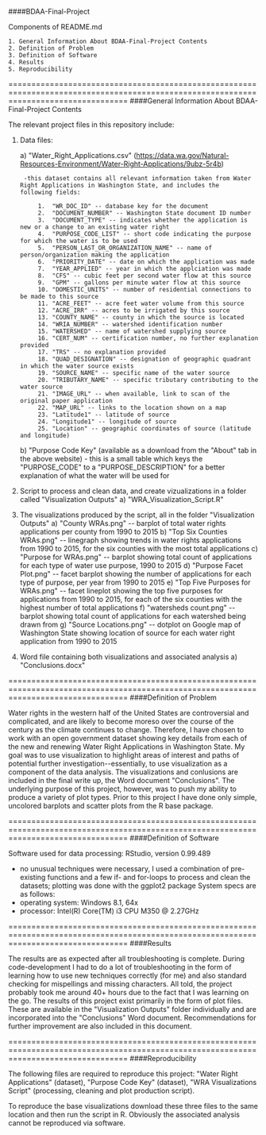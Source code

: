 ####BDAA-Final-Project

Components of README.md

	1. General Information About BDAA-Final-Project Contents
	2. Definition of Problem
	3. Definition of Software
	4. Results
	5. Reproducibility

======================================================================================================================================
####General Information About BDAA-Final-Project Contents

The relevant project files in this repository include:

1. Data files:
		
	a) "Water_Right_Applications.csv" (https://data.wa.gov/Natural-Resources-Environment/Water-Right-Applications/9ubz-5r4b) 
    	
		-this dataset contains all relevant information taken from Water Right Applications in Washington State, and includes the               following fields:

          	1.  "WR_DOC_ID" -- database key for the document                        
          	2.  "DOCUMENT_NUMBER" -- Washington State document ID number
          	3.  "DOCUMENT_TYPE" -- indicates whether the application is new or a change to an existing water right
          	4.  "PURPOSE_CODE_LIST" -- short code indicating the purpose for which the water is to be used
          	5.  "PERSON_LAST_OR_ORGANIZATION_NAME" -- name of person/organization making the application
          	6.  "PRIORITY_DATE" -- date on which the application was made
          	7.  "YEAR_APPLIED" -- year in which the applciation was made
          	8.  "CFS" -- cubic feet per second water flow at this source
          	9.  "GPM" -- gallons per minute water flow at this source
          	10. "DOMESTIC_UNITS" -- number of residential connections to be made to this source
          	11. "ACRE_FEET" -- acre feet water volume from this source
          	12. "ACRE_IRR" -- acres to be irrigated by this source
          	13. "COUNTY_NAME" -- county in which the source is located
          	14. "WRIA_NUMBER" -- watershed identification number
          	15. "WATERSHED" -- name of watershed supplying source
          	16. "CERT_NUM" -- certification number, no further explanation provided
          	17. "TRS" -- no explanation provided
          	18. "QUAD_DESIGNATION" -- designation of geographic quadrant in which the water source exists
          	19. "SOURCE_NAME" -- specific name of the water source
          	20. "TRIBUTARY_NAME" -- specific tributary contributing to the water source
          	21. "IMAGE_URL" -- when available, link to scan of the original paper application
          	22. "MAP_URL" -- links to the location shown on a map
          	23. "Latitude1" -- latitude of source
          	24. "Longitude1" -- longitude of source
          	25. "Location" -- geographic coordinates of source (latitude and longitude)
          	
    b) "Purpose Code Key" (available as a download from the "About" tab in the above website)
       - this is a small table which keys the "PURPOSE_CODE" to a "PURPOSE_DESCRIPTION" for a better explanation of what the water will          be used for
       
2) Script to process and clean data, and create vizualizations in a folder called "Visualization Outputs"
    a) "WRA_Visualization_Script.R"  

3) The visualizations produced by the script, all in the folder "Visualization Outputs"
    a) "County WRAs.png"  -- barplot of total water rights applications per county from 1990 to 2015
    b) "Top Six Counties WRAs.png" -- linegraph showing trends in water rights applications from 1990 to 2015, for the six counties                                         with the most total applications
    c) "Purpose for WRAs.png" -- barplot showing total count of applications for each type of water use purpose, 1990 to 2015
    d) "Purpose Facet Plot.png" -- facet barplot showing the number of applications for each type of purpose, per year from 1990 to                                      2015
    e) "Top Five Purposes for WRAs.png" -- facet lineplot showing the top five purposes for applications from 1990 to 2015, for each                                             of the six counties with the highest number of total applications
    f) "watersheds count.png" -- barplot showing total count of applications for each watershed being drawn from
    g) "Source Locations.png" -- dotplot on Google map of Washington State showing location of source for each water right application                                  from 1990 to 2015
    
4) Word file containing both visualizations and associated analysis
    a) "Conclusions.docx"
    
======================================================================================================================================
####Definition of Problem

Water rights in the western half of the United States are controversial and complicated, and are likely to become moreso over the course of the century as the climate continues to change.  Therefore, I have chosen to work with an open government dataset showing key details from each of the new and renewing Water Right Applications in Washington State.  My goal was to use visualization to highlight areas of interest and paths of potential further investigation--essentially, to use visualization as a component of the data analysis.  The visualizations and conlusions are included in the final write up, the Word document "Conclusions".  The underlying purpose of this project, however, was to push my ability to produce a variety of plot types.  Prior to this project I have done only simple, uncolored barplots and scatter plots from the R base package. 

======================================================================================================================================
####Definition of Software

Software used for data processing: RStudio, version 0.99.489
 - no unusual techniques were necessary, I used a combination of pre-existing functions and a few if- and for-loops to process and       clean the datasets; plotting was done with the ggplot2 package
System specs are as follows:
 - operating system: Windows 8.1, 64x
 - processor: Intel(R) Core(TM) i3 CPU M350 @ 2.27GHz

======================================================================================================================================
####Results

The results are as expected after all troubleshooting is complete.  During code-development I had to do a lot of troubleshooting in the form of learning how to use new techniques correctly (for me) and also standard checking for mispellings and missing characters.  All told, the project probably took me around 40+ hours due to the fact that I was learning on the go.
The results of this project exist primarily in the form of plot files.  These are available in the "Visualization Outputs" folder individually and are incorporated into the "Conclusions" Word document.  Recommendations for further improvement are also included in this document.

======================================================================================================================================
####Reproducibility

The following files are required to reproduce this project:  "Water Right Applications" (dataset), "Purpose Code Key" (dataset), "WRA Visualizations Script" (processing, cleaning and plot production script).

To reproduce the base visualizations download these three files to the same location and then run the script in R.  Obviously the associated analysis cannot be reproduced via software.

